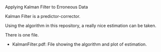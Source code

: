 Applying Kalman Filter to Erroneous Data

Kalman Filter is a predictor-corrector.

Using the algorithm in this repository, a really nice estimation can be taken.

There is one file.
* KalmanFilter.pdf: File showing the algorithm and plot of estimation.
